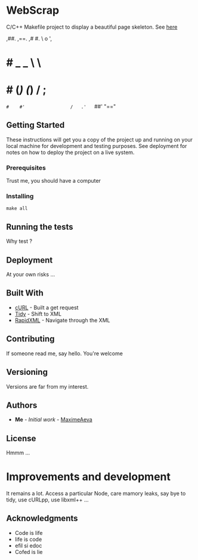 # WebScrap

C/C++ Makefile project to display a beautiful page skeleton. See [here](https://github.com/MaximeAeva/WebScrap/blob/master/res/Result.png)

   ,##.                   ,==.
 ,#    #.                 \ o ',
#        #     _     _     \    \
#        #    (_)   (_)    /    ; 
 `#    #'                 /   .'  
   `##'                   "=="

## Getting Started

These instructions will get you a copy of the project up and running on your local machine for development and testing purposes. See deployment for notes on how to deploy the project on a live system.

### Prerequisites

Trust me, you should have a computer
 

### Installing

```console
make all
```

## Running the tests

Why test ?

## Deployment

At your own risks ... 

## Built With

* [cURL](https://curl.haxx.se/) - Built a get request
* [Tidy](http://www.html-tidy.org/) - Shift to XML
* [RapidXML](http://rapidxml.sourceforge.net/index.htm) - Navigate through the XML

## Contributing

If someone read me, say hello. You're welcome

## Versioning

Versions are far from my interest. 

## Authors

* **Me** - *Initial work* - [MaximeAeva](https://github.com/MaximeAeva)

## License

Hmmm ... 

# Improvements and development

It remains a lot. Access a particular Node, care mamory leaks, say bye to tidy, use cURLpp, use libxml++ ... 

## Acknowledgments

* Code is life
* life is code
* efil si edoc
* Cofed is lie 
